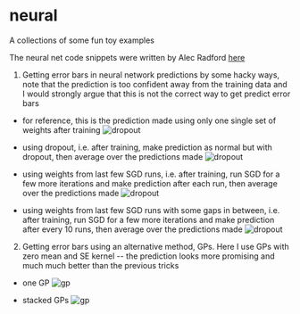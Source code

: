 # neural
A collections of some fun toy examples

The neural net code snippets were written by Alec Radford [here](https://github.com/Newmu/Theano-Tutorials)

1. Getting error bars in neural network predictions by some hacky ways, note that the prediction is too confident away from the training data and I would strongly argue that this is not the correct way to get predict error bars

* for reference, this is the prediction made using only one single set of weights after training
  ![dropout](https://github.com/thangbui/neural/blob/master/temp/sgd_one.png)

* using dropout, i.e. after training, make prediction as normal but with dropout, then average over the predictions made
  ![dropout](https://github.com/thangbui/neural/blob/master/temp/dropout.png)

* using weights from last few SGD runs, i.e. after training, run SGD for a few more iterations and make prediction after each run, then average over the predictions made
  ![dropout](https://github.com/thangbui/neural/blob/master/temp/sgd.png)

* using weights from last few SGD runs with some gaps in between, i.e. after training, run SGD for a few more iterations and make prediction after every 10 runs, then average over the predictions made
  ![dropout](https://github.com/thangbui/neural/blob/master/temp/sgd_gap.png)

2. Getting error bars using an alternative method, GPs. Here I use GPs with zero mean and SE kernel -- the prediction looks more promising and much much better than the previous tricks

* one GP
 ![gp](https://github.com/thangbui/neural/blob/master/temp/gp_one.png)

* stacked GPs
 ![gp](https://github.com/thangbui/neural/blob/master/temp/gp_two.png)
